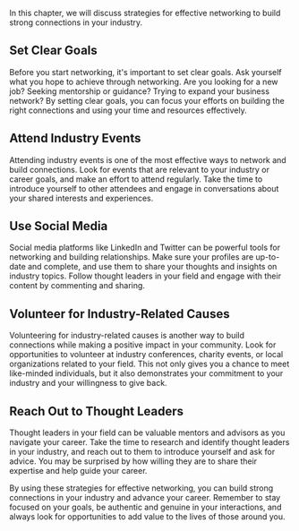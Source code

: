 
In this chapter, we will discuss strategies for effective networking to build strong connections in your industry.

Set Clear Goals
---------------

Before you start networking, it's important to set clear goals. Ask yourself what you hope to achieve through networking. Are you looking for a new job? Seeking mentorship or guidance? Trying to expand your business network? By setting clear goals, you can focus your efforts on building the right connections and using your time and resources effectively.

Attend Industry Events
----------------------

Attending industry events is one of the most effective ways to network and build connections. Look for events that are relevant to your industry or career goals, and make an effort to attend regularly. Take the time to introduce yourself to other attendees and engage in conversations about your shared interests and experiences.

Use Social Media
----------------

Social media platforms like LinkedIn and Twitter can be powerful tools for networking and building relationships. Make sure your profiles are up-to-date and complete, and use them to share your thoughts and insights on industry topics. Follow thought leaders in your field and engage with their content by commenting and sharing.

Volunteer for Industry-Related Causes
-------------------------------------

Volunteering for industry-related causes is another way to build connections while making a positive impact in your community. Look for opportunities to volunteer at industry conferences, charity events, or local organizations related to your field. This not only gives you a chance to meet like-minded individuals, but it also demonstrates your commitment to your industry and your willingness to give back.

Reach Out to Thought Leaders
----------------------------

Thought leaders in your field can be valuable mentors and advisors as you navigate your career. Take the time to research and identify thought leaders in your industry, and reach out to them to introduce yourself and ask for advice. You may be surprised by how willing they are to share their expertise and help guide your career.

By using these strategies for effective networking, you can build strong connections in your industry and advance your career. Remember to stay focused on your goals, be authentic and genuine in your interactions, and always look for opportunities to add value to the lives of those around you.
